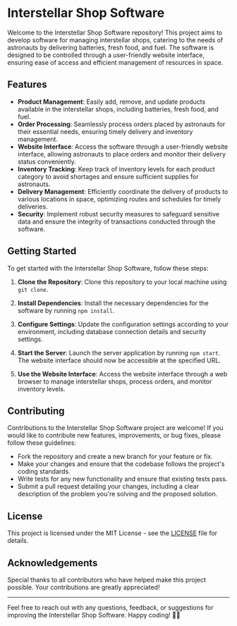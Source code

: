 # Interstellar Shop Software

Welcome to the Interstellar Shop Software repository! This project aims to develop software for managing interstellar shops, catering to the needs of astronauts by delivering batteries, fresh food, and fuel. The software is designed to be controlled through a user-friendly website interface, ensuring ease of access and efficient management of resources in space.

## Features

- **Product Management**: Easily add, remove, and update products available in the interstellar shops, including batteries, fresh food, and fuel.
- **Order Processing**: Seamlessly process orders placed by astronauts for their essential needs, ensuring timely delivery and inventory management.
- **Website Interface**: Access the software through a user-friendly website interface, allowing astronauts to place orders and monitor their delivery status conveniently.
- **Inventory Tracking**: Keep track of inventory levels for each product category to avoid shortages and ensure sufficient supplies for astronauts.
- **Delivery Management**: Efficiently coordinate the delivery of products to various locations in space, optimizing routes and schedules for timely deliveries.
- **Security**: Implement robust security measures to safeguard sensitive data and ensure the integrity of transactions conducted through the software.

## Getting Started

To get started with the Interstellar Shop Software, follow these steps:

1. **Clone the Repository**: Clone this repository to your local machine using `git clone`.

2. **Install Dependencies**: Install the necessary dependencies for the software by running `npm install`.

3. **Configure Settings**: Update the configuration settings according to your environment, including database connection details and security settings.

4. **Start the Server**: Launch the server application by running `npm start`. The website interface should now be accessible at the specified URL.

5. **Use the Website Interface**: Access the website interface through a web browser to manage interstellar shops, process orders, and monitor inventory levels.

## Contributing

Contributions to the Interstellar Shop Software project are welcome! If you would like to contribute new features, improvements, or bug fixes, please follow these guidelines:

- Fork the repository and create a new branch for your feature or fix.
- Make your changes and ensure that the codebase follows the project's coding standards.
- Write tests for any new functionality and ensure that existing tests pass.
- Submit a pull request detailing your changes, including a clear description of the problem you're solving and the proposed solution.

## License

This project is licensed under the MIT License - see the [LICENSE](LICENSE) file for details.

## Acknowledgements

Special thanks to all contributors who have helped make this project possible. Your contributions are greatly appreciated!

---

Feel free to reach out with any questions, feedback, or suggestions for improving the Interstellar Shop Software. Happy coding! 🚀🛒